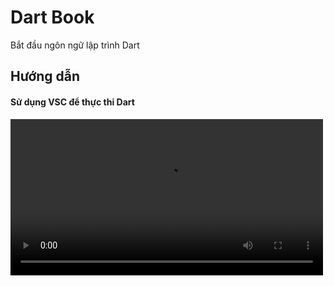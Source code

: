 # Dart Book
Bắt đầu ngôn ngữ lập trình Dart


## Hướng dẫn 

#### Sử dụng VSC để thực thi Dart

<video width=500 src='./videos/vscode_run_dart_file.mp4' />


### Thực thi command line 


### Thực thi unit test


### Sử dụng DartJ

[DartJ](https://dartj.web.app/#/)


### Ứng dụng ChatGPT flow




